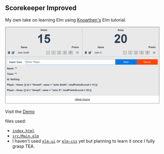 ## Scorekeeper Improved

My own take on learning Elm using [Knowthen's](https://github.com/knowthen/elm) Elm tutorial.

![Screenshot of app](screenshot.png)

Visit the [Demo](https://gitcdn.xyz/repo/jaeyson/score-keeper-improved/master/index.html)

files used:

- [`index.html`](https://github.com/jaeyson/score-keeper-improved/blob/master/index.html)
- [`src/Main.elm`](https://github.com/jaeyson/score-keeper-improved/blob/master/src/Main.elm)
- I haven't used [`elm-ui`](https://github.com/mdgriffith/elm-ui/tree/1.1.0) or [`elm-css`](https://github.com/rtfeldman/elm-css) yet but planning to learn it once I fully grasp TEA.

[//]: # "Work in Progress"

